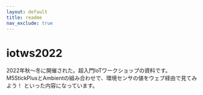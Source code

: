 ```yaml
---
layout: default
title: readme
nav_exclude: true
---
```


# iotws2022

2022年秋～冬に開催された。超入門IoTワークショップの資料です。
M5StickPlusとAmbientの組み合わせで、環境センサの値をウェブ経由で見てみよう！
といった内容になっています。

